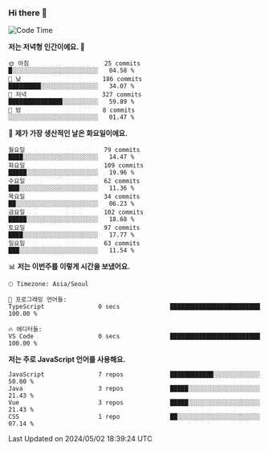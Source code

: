 ### Hi there 👋

<!--
**hi-aa/hi-aa** is a ✨ _special_ ✨ repository because its `README.md` (this file) appears on your GitHub profile.

Here are some ideas to get you started:

- 🔭 I’m currently working on ...
- 🌱 I’m currently learning ...
- 👯 I’m looking to collaborate on ...
- 🤔 I’m looking for help with ...
- 💬 Ask me about ...
- 📫 How to reach me: ...
- 😄 Pronouns: ...
- ⚡ Fun fact: ...
-->

<!--START_SECTION:waka-->
![Code Time](http://img.shields.io/badge/Code%20Time-60%20hrs%2059%20mins-blue)

**저는 저녁형 인간이에요. 🦉** 

```text
🌞 아침                     25 commits          █░░░░░░░░░░░░░░░░░░░░░░░░   04.58 % 
🌆 낮　                     186 commits         █████████░░░░░░░░░░░░░░░░   34.07 % 
🌃 저녁                     327 commits         ███████████████░░░░░░░░░░   59.89 % 
🌙 밤　                     8 commits           ░░░░░░░░░░░░░░░░░░░░░░░░░   01.47 % 
```
📅 **제가 가장 생산적인 날은 화요일이에요.** 

```text
월요일                      79 commits          ████░░░░░░░░░░░░░░░░░░░░░   14.47 % 
화요일                      109 commits         █████░░░░░░░░░░░░░░░░░░░░   19.96 % 
수요일                      62 commits          ███░░░░░░░░░░░░░░░░░░░░░░   11.36 % 
목요일                      34 commits          ██░░░░░░░░░░░░░░░░░░░░░░░   06.23 % 
금요일                      102 commits         █████░░░░░░░░░░░░░░░░░░░░   18.68 % 
토요일                      97 commits          ████░░░░░░░░░░░░░░░░░░░░░   17.77 % 
일요일                      63 commits          ███░░░░░░░░░░░░░░░░░░░░░░   11.54 % 
```


📊 **저는 이번주를 이렇게 시간을 보냈어요.** 

```text
🕑︎ Timezone: Asia/Seoul

💬 프로그래밍 언어들: 
TypeScript               0 secs              █████████████████████████   100.00 % 

🔥 에디터들: 
VS Code                  0 secs              █████████████████████████   100.00 % 
```

**저는 주로 JavaScript 언어를 사용해요.** 

```text
JavaScript               7 repos             ████████████░░░░░░░░░░░░░   50.00 % 
Java                     3 repos             █████░░░░░░░░░░░░░░░░░░░░   21.43 % 
Vue                      3 repos             █████░░░░░░░░░░░░░░░░░░░░   21.43 % 
CSS                      1 repo              ██░░░░░░░░░░░░░░░░░░░░░░░   07.14 % 
```




 Last Updated on 2024/05/02 18:39:24 UTC
<!--END_SECTION:waka-->
